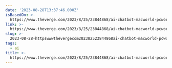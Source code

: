 ```yaml
---
date: '2023-08-28T13:37:46.000Z'
isBasedOn: >-
  https://www.theverge.com/2023/8/25/23844868/ai-chatbot-macworld-pcworld-journalism-smart-answers
link: >-
  https://www.theverge.com/2023/8/25/23844868/ai-chatbot-macworld-pcworld-journalism-smart-answers
slug: >-
  2023-08-28-httpswwwthevergecom202382523844868ai-chatbot-macworld-pcworld-journalism-smart-answers
tags:
  - ai
title: >-
  https://www.theverge.com/2023/8/25/23844868/ai-chatbot-macworld-pcworld-journalism-smart-answers
---
```


